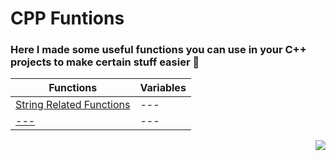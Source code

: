 <div align="bottom">
 
# CPP Funtions

### Here I made some useful functions you can use in your C++ projects to make certain stuff easier 🚀

|**Functions**|**Variables**|
|---|---|
|<a href="https://github.com/DeanCash/CPP-Funtions/tree/main/Functions">String Related Functions</a>|<a>---</a>|
|<a href="">---</a>|<a>---</a>|

</div>

<a href=""></a>



<div align="right">
 <a href="https://github.com/DeanCash" target="_blank">
  <img src="https://img.shields.io/github/followers/DeanCash?color=1C97C7&label=DeanCash&style=social"/>
 </a>   
</div>
